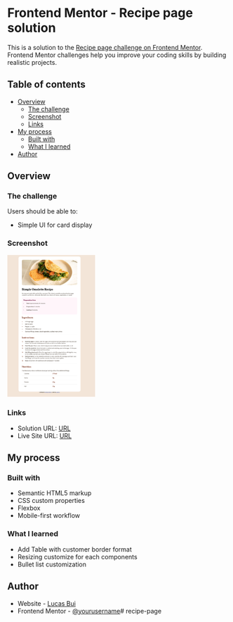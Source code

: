 
# Frontend Mentor - Recipe page solution

This is a solution to the [Recipe page challenge on Frontend Mentor](https://www.frontendmentor.io/challenges/recipe-page-KiTsR8QQKm). Frontend Mentor challenges help you improve your coding skills by building realistic projects. 

## Table of contents

- [Overview](#overview)
  - [The challenge](#the-challenge)
  - [Screenshot](#screenshot)
  - [Links](#links)
- [My process](#my-process)
  - [Built with](#built-with)
  - [What I learned](#what-i-learned)
- [Author](#author)


## Overview

### The challenge

Users should be able to:
- Simple UI for card display

### Screenshot

![screenshot](./assets/images/screenshot.png)
<style type="text/css">
    img {
        width: 200px;
    }
</style>

### Links

- Solution URL: [URL](https://github.com/lucasbui69/recipe-page)
- Live Site URL: [URL](https://lucasbui69.github.io/recipe-page/)

## My process

### Built with

- Semantic HTML5 markup
- CSS custom properties
- Flexbox
- Mobile-first workflow

### What I learned
- Add Table with customer border format
- Resizing customize for each components
- Bullet list customization

## Author

- Website - [Lucas Bui](https://www.lucasbui.com)
- Frontend Mentor - [@yourusername](https://www.frontendmentor.io/profile/lucasbui88)# recipe-page
